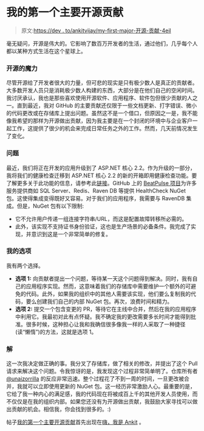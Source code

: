 # 我的第一个主要开源贡献

> 原文:[https://dev . to/ankitvijay/my-first-major-开源-贡献-4eil](https://dev.to/ankitvijay/my-first-major-open-source-contribution-4eil)

毫无疑问，开源是伟大的。它影响了数百万开发者的生活，通过他们，几乎每个人都以某种方式生活在这个星球上。

### [](#the-magic-of-open-source)开源的魔力

尽管开源给了开发者很大的力量，但可悲的现实是只有极少数人是真正的贡献者。大多数开发人员只是消耗极少数人构建的东西，大部分是在他们自己的空闲时间。我讨厌承认，我也是那些喜欢使用开源软件、应用程序、软件包但很少贡献的人之一。直到最近，我对 GitHub 的主要贡献还仅限于一些文档更新、打字错误、微小的代码更改或在存储库上提出问题。虽然这不是一个借口，但原因之一是，我不能像我希望的那样为开源做出贡献，因为我主要是在一个封闭的环境中与企业客户一起工作，这提供了很少的机会来完成日常任务之外的工作。然而，几天前情况发生了变化。

### [](#the-problem)问题

最近，我们将正在开发的应用升级到了 ASP.NET 核心 2.2。作为升级的一部分，我将我们的健康检查迁移到 ASP.NET 核心 2.2 的新的开箱即用健康检查功能。要了解更多关于此功能的信息，请参考此[链接](https://docs.microsoft.com/en-us/aspnet/core/host-and-deploy/health-checks?view=aspnetcore-2.2)。GitHub 上的 [BeatPulse 项目](https://github.com/Xabaril/AspNetCore.Diagnostics.HealthChecks)为许多服务提供商如 SQL Server、Redis、Raven DB 等提供 HealthCheck NuGet 包。这使得集成变得既好又容易。对于我们的应用程序，我需要与 RavenDB 集成。但是，NuGet 包有以下限制:

*   它不允许用户传递一组连接字符串/URL，而这是配置故障转移所必需的。
*   此外，该实现不支持证书身份验证，这也是生产场景的必备条件。我完成了实现，并意识到这是一个非常简单的修复。

### [](#my-options)我的选项

我有两个选择。

*   **选项 1:** 向贡献者提出一个问题，等待某一天这个问题得到解决。同时，我有自己的应用程序实现。然而，这意味着我们的存储库中需要维护一个额外的可避免的代码。此外，如果我的组织中的其他人需要该实现，他们要么复制我的代码，要么创建我们自己的内部 NuGet 包。再次，浪费时间和精力。
*   **选项 2:** 提交一个包含变更的 PR，等待它在主线中合并，然后在我的应用程序中利用它。我最初对此有点怀疑。我不确定我的更改需要多长时间才能得到批准。很多时候，这种担心让我和我确信很多像我一样的人采取了一种捷径(读“懒惰”)的方法，这就是选项 1。

### [](#solution)解

这一次我决定做正确的事。我分叉了存储库，做了相关的修改，并提出了这个 Pull 请求来解决这个问题。令我惊讶的是，我发现这个过程非常简单明了。仓库所有者 [@unaizorrilla](https://github.com/unaizorrilla) 的反应非常迅速。整个过程花了不到一周的时间，一旦更改被合并，我就可以立即使用更新的 NuGet 包。这一经历非常激励人心。最重要的是，它给了我一种内心的满足感，我的代码现在将被成百上千的其他开发人员使用，而不仅仅是在我的组织内部。如果您还没有为开源做出贡献，我鼓励大家寻找可以做出贡献的机会。相信我，你会找到很多的。:)

帖子[我的第一个主要开源贡献](https://ankitvijay.net/2019/04/26/my-first-major-open-source-contribution/)首先出现在[嗨，我是 Ankit](https://ankitvijay.net) 。